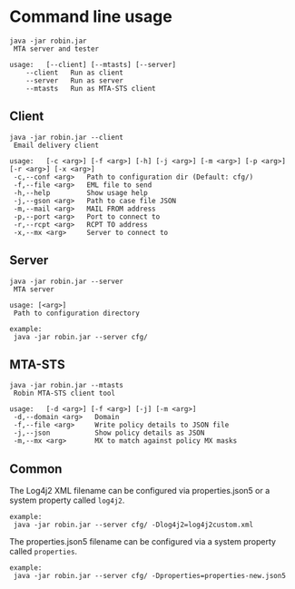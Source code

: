 Command line usage
==================

    java -jar robin.jar
     MTA server and tester

    usage:   [--client] [--mtasts] [--server]
        --client   Run as client
        --server   Run as server
        --mtasts   Run as MTA-STS client

Client
------

    java -jar robin.jar --client
     Email delivery client

    usage:   [-c <arg>] [-f <arg>] [-h] [-j <arg>] [-m <arg>] [-p <arg>] [-r <arg>] [-x <arg>]
     -c,--conf <arg>   Path to configuration dir (Default: cfg/)
     -f,--file <arg>   EML file to send
     -h,--help         Show usage help
     -j,--gson <arg>   Path to case file JSON
     -m,--mail <arg>   MAIL FROM address
     -p,--port <arg>   Port to connect to
     -r,--rcpt <arg>   RCPT TO address
     -x,--mx <arg>     Server to connect to

Server
------

    java -jar robin.jar --server
     MTA server

    usage: [<arg>]
     Path to configuration directory

    example:
     java -jar robin.jar --server cfg/

MTA-STS
-------
    java -jar robin.jar --mtasts
     Robin MTA-STS client tool

    usage:   [-d <arg>] [-f <arg>] [-j] [-m <arg>]
     -d,--domain <arg>   Domain
     -f,--file <arg>     Write policy details to JSON file
     -j,--json           Show policy details as JSON
     -m,--mx <arg>       MX to match against policy MX masks


Common
------

The Log4j2 XML filename can be configured via properties.json5 or a system property called `log4j2`.

    example:
     java -jar robin.jar --server cfg/ -Dlog4j2=log4j2custom.xml

The properties.json5 filename can be configured via a system property called `properties`.

    example:
     java -jar robin.jar --server cfg/ -Dproperties=properties-new.json5
